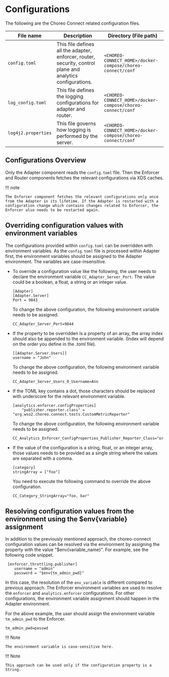 # Configurations

The following are the Choreo Connect related configuration files.

| **File name**            | **Description**                                                                                              | **Directory (File path)**                                              |
|--------------------------|--------------------------------------------------------------------------------------------------------------|----------------------------------------------------------- |
| `config.toml`            | This file defines all the adapter, enforcer, router, security, control plane and analytics configurations.   | `<CHOREO-CONNECT_HOME>/docker-compose/choreo-connect/conf` |
| `log_config.toml`        | This file defines the logging configurations for adapter and router.                                              | `<CHOREO-CONNECT_HOME>/docker-compose/choreo-connect/conf` |
| `log4j2.properties`      | This file governs how logging is performed by the server.                                                    | `<CHOREO-CONNECT_HOME>/docker-compose/choreo-connect/conf` |


## Configurations Overview

Only the Adapter component reads the `config.toml` file. Then the Enforcer and Router components fetches the relevant configurations via XDS caches. 

!!! note

    The Enforcer component fetches the relevant configurations only once from the Adapter in its lifetime. If the Adapter is restarted with a configuration change which contains changes related to Enforcer, the Enforcer also needs to be restarted again.


## Overriding configuration values with environment variables

The configurations provided within `config.toml` can be overridden with environment variables. As 
the `config.toml` file is processed within Adapter first, the environment variables should be assigned
to the Adapter environment. The variables are case-insensitive.

- To override a configuration value like the following, the user needs to declare the environment variable
`CC_Adapter_Server_Port`. The value could be a boolean, a float, a string or an integer value.

    ```
    [Adapter]
    [Adapter.Server]
    Port = 9843
    ```

    To change the above configuration, the following environment variable needs to be assigned.

    ```
    CC_Adapter_Server_Port=9844
    ```

- If the property to be overridden is a property of an array, the array index should also be appended to the 
environment variable. (Index will depend on the order you define in the .toml file).

    ```
    [[Adapter.Server.Users]]
    username = "John"
    ```

    To change the above configuration, the following environment variable needs to be assigned.

    ```
    CC_Adapter_Server_Users_0_Username=Ann
    ```


- If the TOML key contains a dot, those characters should be replaced with underscore for the relevant 
environment variable.

    ```
    [analytics.enforcer.configProperties]
        "publisher.reporter.class" = "org.wso2.choreo.connect.tests.CustomMetricReporter"
    ```            

    To change the above configuration, the following environment variable needs to be assigned.

    ```
    CC_Analytics_Enforcer_ConfigProperties_Publisher_Reporter_Class="org.example.CustomMetricReporter"
    ```

- If the value of the configuration is a string, float, or an integer array, those values needs to be provided as
a single string where the values are separated with a comma. 

    ```
    [category]
    stringArray = ["foo"]
    ```

    You need to execute the following command to override the above configuration.

    ```
    CC_Category_StringArray="foo, bar"
    ```


## Resolving configuration values from the environment using the $env{variable} assignment

In addition to the previously mentioned approach, the choreo-connect configuration values can be resolved via the environment by assigning the property with the value "$env{variable_name}". For example, see the following code snippet.

```
 [enforcer.throttling.publisher]
    username = "admin"
    password = "$env{tm_admin_pwd}"
```    

In this case, the resolution of the `env_variable` is different compared to previous approach. The Enforcer environment variables are used to resolve the `enforcer` and `analytics.enforcer` configurations. For other configurations, the environment variable assignment should happen in the Adapter environment.

For the above example, the user should assign the environment variable `tm_admin_pwd` to the Enforcer.

```
tm_admin_pwd=passwd
```

!!! Note

    The environment variable is case-sensitive here.
    

!!! Note

    This approach can be used only if the configuration property is a String. 
